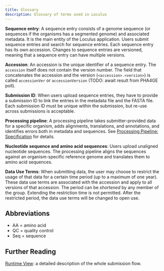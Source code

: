 ```yaml
---
title: Glossary
description: Glossary of terms used in Loculus
---
```


**Sequence entry**: A sequence entry consists of a genome sequence (or sequences if the organisms has a segmented genome) and associated metadata. It is the main entity of the Loculus application. Users submit sequence entries and search for sequence entries. Each sequence entry has its own accession. Changes to sequence entries are versioned, meaning that a sequence entry can have multiple versions.

**Accession**: An accession is the unique identifier of a sequence entry. The `accession` itself does not contain the version number. The field that concatenates the accession and the version (`<accession>.<version>`) is called `accessionVer` or `accessionVersion` (TODO: await result from PHA4GE poll).

**Submission ID**: When users upload sequence entries, they have to provide a submission ID to link the entries in the metadata file and the FASTA file. Each submission ID must be unique within the submission, but re-use across submissions is acceptable.

**Processing pipeline**: A processing pipeline takes submitter-provided data for a specific organism, adds alignments, translations, and annotations, and identifies errors both in metadata and sequences. See [Processing Pipeline: Specification](../processing/specification.md) for details.

**Nucleotide sequence and amino acid sequences**: Users upload unaligned nucleotide sequences. The processing pipeline aligns the sequences against an organism-specific reference genome and translates them to amino acid sequences.

**Data Use Terms**:
When submitting data, the user may choose to restrict the usage of that data for a certain time period (up to a maximum of one year).
These data use terms are associated with the accession and apply to all versions of that accession.
The period can be _shortened_ by any member of the group.
Extending the restriction time is not permitted.
After the restricted period, the data use terms will be changed to open use.

## Abbreviations

- AA = amino acid
- QC = quality control
- Seq = sequence

## Further Reading

[Runtime View](../backend/docs/runtime_view.md): a detailed description of the whole submission flow.
